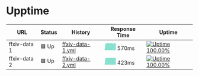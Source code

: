 # Upptime

<!--start: status pages-->
<!-- This summary is generated by Upptime (https://github.com/upptime/upptime) -->
<!-- Do not edit this manually, your changes will be overwritten -->

| URL          | Status | History                                                                                       | Response Time                                                                     | Uptime                                                                                                                                                                                                           |
| ------------ | ------ | --------------------------------------------------------------------------------------------- | --------------------------------------------------------------------------------- | ---------------------------------------------------------------------------------------------------------------------------------------------------------------------------------------------------------------- |
| ffxiv-data 1 | 🟩 Up  | [ffxiv-data-1.yml](https://github.com/dlunch/upptime/commits/master/history/ffxiv-data-1.yml) | <img alt="Response time graph" src="./graphs/ffxiv-data-1.png" height="20"> 570ms | [![Uptime 100.00%](https://img.shields.io/endpoint?url=https%3A%2F%2Fraw.githubusercontent.com%2Fdlunch%2Fupptime%2Fmaster%2Fapi%2Fffxiv-data-1%2Fuptime.json)](https://upptime.dlunch.net/history/ffxiv-data-1) |
| ffxiv-data 2 | 🟩 Up  | [ffxiv-data-2.yml](https://github.com/dlunch/upptime/commits/master/history/ffxiv-data-2.yml) | <img alt="Response time graph" src="./graphs/ffxiv-data-2.png" height="20"> 423ms | [![Uptime 100.00%](https://img.shields.io/endpoint?url=https%3A%2F%2Fraw.githubusercontent.com%2Fdlunch%2Fupptime%2Fmaster%2Fapi%2Fffxiv-data-2%2Fuptime.json)](https://upptime.dlunch.net/history/ffxiv-data-2) |

<!--end: status pages-->
